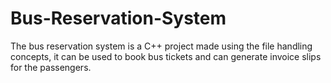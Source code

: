 # Bus-Reservation-System
The bus reservation system is a C++ project made using the file handling  concepts, it can be used to book bus tickets and can generate invoice slips for the passengers.

